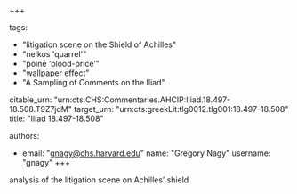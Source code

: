 +++

tags:
- "litigation scene on the Shield of Achilles"
- "neikos &#39;quarrel&#39;"
- "poinē ‘blood-price’"
- "wallpaper effect"
- "A Sampling of Comments on the Iliad"

citable_urn: "urn:cts:CHS:Commentaries.AHCIP:Iliad.18.497-18.508.T9Z7jdM"
target_urn: "urn:cts:greekLit:tlg0012.tlg001:18.497-18.508"
title: "Iliad 18.497-18.508"

authors:
- email: "gnagy@chs.harvard.edu"
  name: "Gregory Nagy"
  username: "gnagy"
+++

<p>analysis of the litigation scene on Achilles’ shield</p>